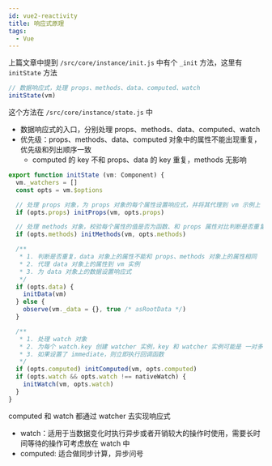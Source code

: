 ```yaml
---
id: vue2-reactivity
title: 响应式原理
tags:
  - Vue
---
```


上篇文章中提到 `/src/core/instance/init.js` 中有个 `_init` 方法，这里有 `initState` 方法

```js
// 数据响应式，处理 props、methods、data、computed、watch
initState(vm)
```

这个方法在 `/src/core/instance/state.js` 中

- 数据响应式的入口，分别处理 props、methods、data、computed、watch
- 优先级：props、methods、data、computed 对象中的属性不能出现重复，优先级和列出顺序一致
  - computed 的 key 不和 props、data 的 key 重复，methods 无影响

```js
export function initState (vm: Component) {
  vm._watchers = []
  const opts = vm.$options

  // 处理 props 对象，为 props 对象的每个属性设置响应式，并将其代理到 vm 示例上
  if (opts.props) initProps(vm, opts.props)

  // 处理 methods 对象，校验每个属性的值是否为函数、和 props 属性对比判断是否重复，最后得到 vm[key] = methods[key]
  if (opts.methods) initMethods(vm, opts.methods)

  /**
   * 1. 判断是否重复，data 对象上的属性不能和 props、methods 对象上的属性相同
   * 2. 代理 data 对象上的属性到 vm 实例
   * 3. 为 data 对象上的数据设置响应式
   */
  if (opts.data) {
    initData(vm)
  } else {
    observe(vm._data = {}, true /* asRootData */)
  }

  /**
   * 1. 处理 watch 对象
   * 2. 为每个 watch.key 创建 watcher 实例，key 和 watcher 实例可能是 一对多 的关系
   * 3. 如果设置了 immediate，则立即执行回调函数
   */
  if (opts.computed) initComputed(vm, opts.computed)
  if (opts.watch && opts.watch !== nativeWatch) {
    initWatch(vm, opts.watch)
  }
}
```

computed 和 watch 都通过 watcher 去实现响应式

- watch：适用于当数据变化时执行异步或者开销较大的操作时使用，需要长时间等待的操作可考虑放在 watch 中
- computed: 适合做同步计算，异步问号
